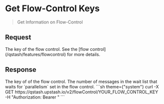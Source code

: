 # Get Flow-Control Keys

> Get Information on Flow-Control

## Request

<ParamField path="flowControlKey" type="string">
  The key of the flow control. See the [flow control](/qstash/features/flowcontrol) for more details.
</ParamField>

## Response

<ResponseField name="flowControlKey" type="string">
  The key of of the flow control.
</ResponseField>

<ResponseField name="waitListSize" type="integer">
  The number of messages in the wait list that waits for `parallelism` set in the flow control.
</ResponseField>

<RequestExample>
  ```sh  theme={"system"}
  curl -X GET https://qstash.upstash.io/v2/flowControl/YOUR_FLOW_CONTROL_KEY  -H "Authorization: Bearer <token>"
  ```
</RequestExample>
